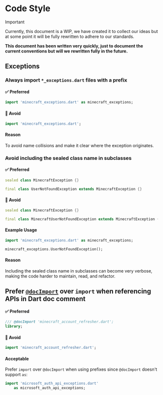 # Code Style

> [!IMPORTANT]
> Currently, this document is a WIP, we have created it to collect our 
ideas but at some point it will be fully rewritten to adhere to our standards.

**This document has been written very quickly, just to document the 
current conventions but will we rewritten fully in the future.**

## Exceptions

### Always import `*_exceptions.dart` files with a prefix

<!-- TODO: We might want to apply this for all public sealed classes? See also https://docs.flutter.dev/app-architecture/design-patterns/result#putting-it-all-together
 -->

#### ✅ Preferred

```dart
import 'minecraft_exceptions.dart' as minecraft_exceptions;
```

#### 🚫 Avoid

```dart
import 'minecraft_exceptions.dart';
```

#### Reason

To avoid name collisions and make it clear where the exception originates.

### Avoid including the sealed class name in subclasses

#### ✅ Preferred

```dart
sealed class MinecraftException {}

final class UserNotFoundException extends MinecraftException {}
```

#### 🚫 Avoid

```dart
sealed class MinecraftException {}

final class MinecraftUserNotFoundException extends MinecraftException {}
```

#### Example Usage

```dart
import 'minecraft_exceptions.dart' as minecraft_exceptions;

minecraft_exceptions.UserNotFoundException();
```

#### Reason

Including the sealed class name in subclasses can become very verbose, making the code harder to maintain, read, and refactor.

## Prefer [`@docImport`](https://dart.dev/tools/doc-comments/references#doc-imports) over `import` when referencing APIs in Dart doc comment

#### ✅ Preferred

```dart
/// @docImport 'minecraft_account_refresher.dart';
library;
```

#### 🚫 Avoid

```dart
import 'minecraft_account_refresher.dart';
```

#### Acceptable

Prefer `import` over `@docImport` when using prefixes since `@docImport` doesn't support `as`:

```dart
import 'microsoft_auth_api_exceptions.dart'
    as microsoft_auth_api_exceptions;
```
